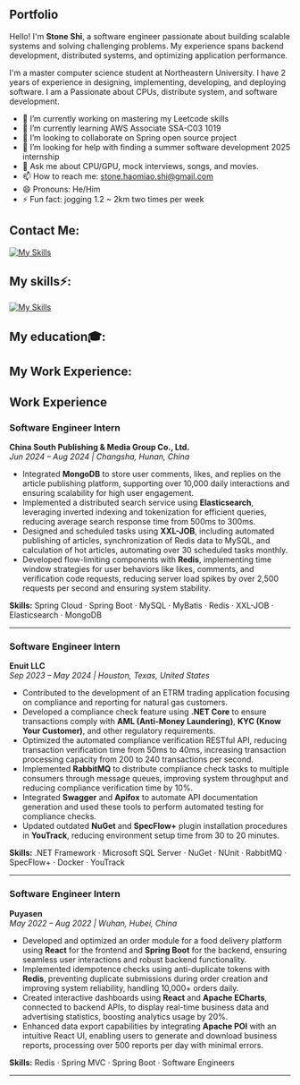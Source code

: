 ## Portfolio

Hello! I'm **Stone Shi**, a software engineer passionate about building scalable systems and solving challenging problems. My experience spans backend development, distributed systems, and optimizing application performance.

I'm a master computer science student at Northeastern University. I have 2 years of experience in designing, implementing, developing, and deploying software. I am a Passionate about CPUs, distribute system, and software development.

- 🔭 I’m currently working on mastering my Leetcode skills 
- 🌱 I’m currently learning AWS Associate SSA-C03 1019
- 👯 I’m looking to collaborate on Spring open source project
- 🤔 I’m looking for help with finding a summer software development 2025 internship
- 💬 Ask me about CPU/GPU, mock interviews, songs, and movies. 
- 📫 How to reach me: stone.haomiao.shi@gmail.com
- 😄 Pronouns: He/Him
- ⚡ Fun fact: jogging 1.2 ~ 2km two times per week

## Contact Me:
[![My Skills](https://skillicons.dev/icons?i=linkedin)](https://www.linkedin.com/in/stoneshi2000/)

## My skills⚡:
[![My Skills](https://skillicons.dev/icons?i=java,py,dotnet,aws,gcp,react,mysql,redis,ts,mongodb,docker,jenkins&perline=6)](https://skillicons.dev)


## My education🎓:


## My Work Experience:

## Work Experience

### **Software Engineer Intern**  
**China South Publishing & Media Group Co., Ltd.**  
_Jun 2024 – Aug 2024 | Changsha, Hunan, China_

- Integrated **MongoDB** to store user comments, likes, and replies on the article publishing platform, supporting over 10,000 daily interactions and ensuring scalability for high user engagement.
- Implemented a distributed search service using **Elasticsearch**, leveraging inverted indexing and tokenization for efficient queries, reducing average search response time from 500ms to 300ms.
- Designed and scheduled tasks using **XXL-JOB**, including automated publishing of articles, synchronization of Redis data to MySQL, and calculation of hot articles, automating over 30 scheduled tasks monthly.
- Developed flow-limiting components with **Redis**, implementing time window strategies for user behaviors like likes, comments, and verification code requests, reducing server load spikes by over 2,500 requests per second and ensuring system stability.

**Skills:** Spring Cloud · Spring Boot · MySQL · MyBatis · Redis · XXL-JOB · Elasticsearch · MongoDB

---

### **Software Engineer Intern**  
**Enuit LLC**  
_Sep 2023 – May 2024 | Houston, Texas, United States_

- Contributed to the development of an ETRM trading application focusing on compliance and reporting for natural gas customers.
- Developed a compliance check feature using **.NET Core** to ensure transactions comply with **AML (Anti-Money Laundering)**, **KYC (Know Your Customer)**, and other regulatory requirements.
- Optimized the automated compliance verification RESTful API, reducing transaction verification time from 50ms to 40ms, increasing transaction processing capacity from 200 to 240 transactions per second.
- Implemented **RabbitMQ** to distribute compliance check tasks to multiple consumers through message queues, improving system throughput and reducing compliance verification time by 10%.
- Integrated **Swagger** and **Apifox** to automate API documentation generation and used these tools to perform automated testing for compliance checks.
- Updated outdated **NuGet** and **SpecFlow+** plugin installation procedures in **YouTrack**, reducing environment setup time from 30 to 20 minutes.

**Skills:** .NET Framework · Microsoft SQL Server · NuGet · NUnit · RabbitMQ · SpecFlow+ · Docker · YouTrack

---

### **Software Engineer Intern**  
**Puyasen**  
_May 2022 – Aug 2022 | Wuhan, Hubei, China_

- Developed and optimized an order module for a food delivery platform using **React** for the frontend and **Spring Boot** for the backend, ensuring seamless user interactions and robust backend functionality.
- Implemented idempotence checks using anti-duplicate tokens with **Redis**, preventing duplicate submissions during order creation and improving system reliability, handling 10,000+ orders daily.
- Created interactive dashboards using **React** and **Apache ECharts**, connected to backend APIs, to display real-time business data and advertising statistics, boosting analytics usage by 20%.
- Enhanced data export capabilities by integrating **Apache POI** with an intuitive React UI, enabling users to generate and download business reports, processing over 500 reports per day with minimal errors.

**Skills:** Redis · Spring MVC · Spring Boot · Software Engineers

---





<!--
**stone-coding/stone-coding** is a ✨ _special_ ✨ repository because its `README.md` (this file) appears on your GitHub profile.

Here are some ideas to get you started:

- 🔭 I’m currently working on ...
- 🌱 I’m currently learning ...
- 👯 I’m looking to collaborate on ...
- 🤔 I’m looking for help with ...
- 💬 Ask me about ...
- 📫 How to reach me: ...
- 😄 Pronouns: ...
- ⚡ Fun fact: ...
-->
